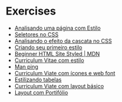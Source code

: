 # Exercises

* [Analisando uma página com Estilo](inspect-style/)
* [Seletores no CSS](selector-css/)
* [Analisando o efeito da cascata no CSS](cascade-css/)
* [Criando seu primeiro estilo](hello-world-css/)
* [Beginner HTML Site Styled \| MDN](https://github.com/mdn/beginner-html-site-styled)
* [Curriculum Vitae com estilo](curriculum-style-text/)
* [Man ping](man-ping/)
* [Curriculum Viate com ícones e web font](curriculum-style-icon/)
* [Estilizando tabelas](table-css/)
* [Curriculum Viate com layout básico](curriculum-style-layout/)
* [Layout com Portifólio](portfolio-initial/)

<!-- 
Creating fancy letterheaded paper 
https://developer.mozilla.org/en-US/docs/Learn/CSS/Styling_boxes/Creating_fancy_letterheaded_paper
https://github.com/mdn/learning-area/tree/master/css/styling-boxes/letterheaded-paper-finished

https://github.com/mdn/learning-area
-->